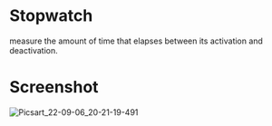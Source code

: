 # Stopwatch

measure the amount of time that elapses between its activation and deactivation.

# Screenshot
![Picsart_22-09-06_20-21-19-491](https://user-images.githubusercontent.com/112925756/188667661-646afe81-446d-42b9-bc03-32c5d45f5cd8.jpg)
